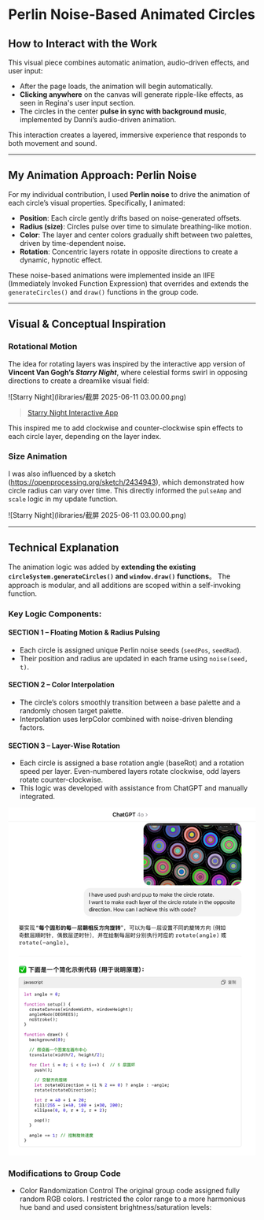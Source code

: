 # Perlin Noise-Based Animated Circles

## How to Interact with the Work

This visual piece combines automatic animation, audio-driven effects, and user input:

- After the page loads, the animation will begin automatically.
- **Clicking anywhere** on the canvas will generate ripple-like effects, as seen in Regina's user input section.
- The circles in the center **pulse in sync with background music**, implemented by Danni’s audio-driven animation.

This interaction creates a layered, immersive experience that responds to both movement and sound.

---

## My Animation Approach: Perlin Noise

For my individual contribution, I used **Perlin noise** to drive the animation of each circle’s visual properties. Specifically, I animated:

- **Position**: Each circle gently drifts based on noise-generated offsets.
- **Radius (size)**: Circles pulse over time to simulate breathing-like motion.
- **Color**: The layer and center colors gradually shift between two palettes, driven by time-dependent noise.
- **Rotation**: Concentric layers rotate in opposite directions to create a dynamic, hypnotic effect.

These noise-based animations were implemented inside an IIFE (Immediately Invoked Function Expression) that overrides and extends the `generateCircles()` and `draw()` functions in the group code.

---

## Visual & Conceptual Inspiration

### Rotational Motion

The idea for rotating layers was inspired by the interactive app version of **Vincent Van Gogh’s _Starry Night_**, where celestial forms swirl in opposing directions to create a dreamlike visual field:

![Starry Night](libraries/截屏 2025-06-11 03.00.00.png)

> [ Starry Night Interactive App](https://www.youtube.com/watch?v=Ph1SEFWcL58)

This inspired me to add clockwise and counter-clockwise spin effects to each circle layer, depending on the layer index.

### Size Animation

I was also influenced by a sketch (https://openprocessing.org/sketch/2434943), which demonstrated how circle radius can vary over time. This directly informed the `pulseAmp` and `scale` logic in my update function.

![Starry Night](libraries/截屏 2025-06-11 03.00.00.png)


---

## Technical Explanation

The animation logic was added by **extending the existing `circleSystem.generateCircles()` and `window.draw()` functions**。 The approach is modular, and all additions are scoped within a self-invoking function.

### Key Logic Components:

#### SECTION 1 – Floating Motion & Radius Pulsing

- Each circle is assigned unique Perlin noise seeds (`seedPos`, `seedRad`).
- Their position and radius are updated in each frame using `noise(seed, t)`.

#### SECTION 2 – Color Interpolation

- The circle’s colors smoothly transition between a base palette and a randomly chosen target palette.
- Interpolation uses lerpColor combined with noise-driven blending factors.

#### SECTION 3 – Layer-Wise Rotation

- Each circle is assigned a base rotation angle (baseRot) and a rotation speed per layer.
Even-numbered layers rotate clockwise, odd layers rotate counter-clockwise.
- This logic was developed with assistance from ChatGPT and manually integrated.

![Rotation Code Reference](libraries/IMG_2139.jpg)

### Modifications to Group Code

- Color Randomization Control
The original group code assigned fully random RGB colors. I restricted the color range to a more harmonious hue band and used consistent brightness/saturation levels:




